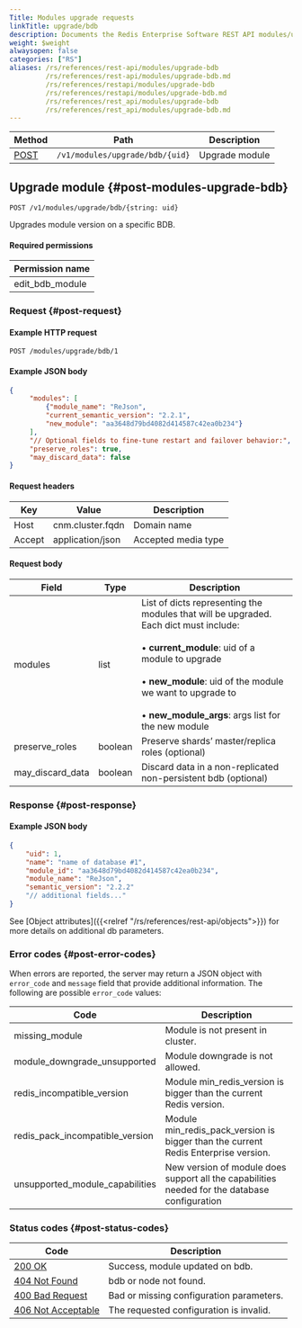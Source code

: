 ```yaml
---
Title: Modules upgrade requests
linkTitle: upgrade/bdb
description: Documents the Redis Enterprise Software REST API modules/upgrade/bdb requests.
weight: $weight
alwaysopen: false
categories: ["RS"]
aliases: /rs/references/rest-api/modules/upgrade-bdb
         /rs/references/rest-api/modules/upgrade-bdb.md
         /rs/references/restapi/modules/upgrade-bdb
         /rs/references/restapi/modules/upgrade-bdb.md
         /rs/references/rest_api/modules/upgrade-bdb
         /rs/references/rest_api/modules/upgrade-bdb.md
---
```


| Method | Path | Description |
|--------|------|-------------|
| [POST](#post-modules-upgrade-bdb) | `/v1/modules/upgrade/bdb/{uid}` | Upgrade module |

## Upgrade module {#post-modules-upgrade-bdb}

	POST /v1/modules/upgrade/bdb/{string: uid}

Upgrades module version on a specific BDB.

#### Required permissions

| Permission name |
|-----------------|
| edit_bdb_module |

### Request {#post-request} 

#### Example HTTP request

	POST /modules/upgrade/bdb/1

#### Example JSON body

```json
{
     "modules": [
         {"module_name": "ReJson",
         "current_semantic_version": "2.2.1",
         "new_module": "aa3648d79bd4082d414587c42ea0b234"}
     ],
     "// Optional fields to fine-tune restart and failover behavior:",
     "preserve_roles": true,
     "may_discard_data": false
}
```

#### Request headers

| Key | Value | Description |
|-----|-------|-------------|
| Host | cnm.cluster.fqdn | Domain name |
| Accept | application/json | Accepted media type |


#### Request body

| Field | Type | Description |
|-------|------|-------------|
| modules | list | List of dicts representing the modules that will be upgraded. Each dict must include: <br></br> • **current_module**: uid of a module to upgrade <br></br> • **new_module**: uid of the module we want to upgrade to <br></br> • **new_module_args**: args list for the new module |
| preserve_roles | boolean | Preserve shards’ master/replica roles (optional) |
| may_discard_data | boolean | Discard data in a non-replicated non-persistent bdb (optional) |

### Response {#post-response} 

#### Example JSON body

```json
{
    "uid": 1,
    "name": "name of database #1",
    "module_id": "aa3648d79bd4082d414587c42ea0b234",
    "module_name": "ReJson",
    "semantic_version": "2.2.2"
    "// additional fields..."
}
```

See [Object attributes]({{<relref "/rs/references/rest-api/objects">}})
for more details on additional db parameters.


### Error codes {#post-error-codes} 

When errors are reported, the server may return a JSON object with    `error_code` and `message` field that provide additional information.    The following are possible `error_code` values:

| Code | Description |
|------|-------------|
| missing_module | Module is not present in cluster.| 
| module_downgrade_unsupported | Module downgrade is not allowed.| 
| redis_incompatible_version | Module min_redis_version is bigger than the current Redis version.| 
| redis_pack_incompatible_version | Module min_redis_pack_version is bigger than the current Redis Enterprise version.| 
| unsupported_module_capabilities | New version of module does support all the capabilities needed for the database configuration| 

### Status codes {#post-status-codes} 

| Code | Description |
|------|-------------|
| [200 OK](http://www.w3.org/Protocols/rfc2616/rfc2616-sec10.html#sec10.2.1) | Success, module updated on bdb. |
| [404 Not Found](http://www.w3.org/Protocols/rfc2616/rfc2616-sec10.html#sec10.4.5) | bdb or node not found. |
| [400 Bad Request](http://www.w3.org/Protocols/rfc2616/rfc2616-sec10.html#sec10.4.1) | Bad or missing configuration parameters. |
| [406 Not Acceptable](http://www.w3.org/Protocols/rfc2616/rfc2616-sec10.html#sec10.4.7) | The requested configuration is invalid. |
